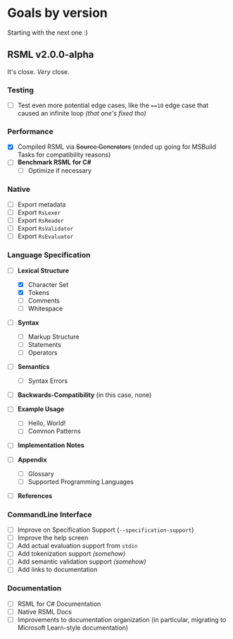 # Goals by version
Starting with the next one :)

## RSML v2.0.0-alpha
It's close. *Very* close.

### Testing

- [ ] Test even more potential edge cases, like the `==10` edge case that caused an infinite loop *(that one's fixed
  tho)*

### Performance

- [X] Compiled RSML via ~~Source Generators~~ (ended up going for MSBuild Tasks for compatibility reasons)
- [ ] **Benchmark RSML for C#**
	- [ ] Optimize if necessary

### Native

- [ ] Export metadata
- [ ] Export `RsLexer`
- [ ] Export `RsReader`
- [ ] Export `RsValidator`
- [ ] Export `RsEvaluator`

### Language Specification

- [ ] **Lexical Structure**
	- [X] Character Set
	- [X] Tokens
	- [ ] Comments
	- [ ] Whitespace

- [ ] **Syntax**
	- [ ] Markup Structure
	- [ ] Statements
	- [ ] Operators

- [ ] **Semantics**
	- [ ] Syntax Errors

- [ ] **Backwards-Compatibility** (in this case, none)

- [ ] **Example Usage**
	- [ ] Hello, World!
	- [ ] Common Patterns

- [ ] **Implementation Notes**

- [ ] **Appendix**
	- [ ] Glossary
	- [ ] Supported Programming Languages

- [ ] **References**

### CommandLine Interface

- [ ] Improve on Specification Support (`--specification-support`)
- [ ] Improve the help screen
- [ ] Add actual evaluation support from `stdin`
- [ ] Add tokenization support *(somehow)*
- [ ] Add semantic validation support *(somehow)*
- [ ] Add links to documentation

### Documentation

- [ ] RSML for C# Documentation
- [ ] Native RSML Docs
- [ ] Improvements to documentation organization (in particular, migrating to Microsoft Learn-style documentation)
